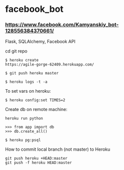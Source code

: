 # facebook_bot
### https://www.facebook.com/Kamyanskiy_bot-128556384370661/

Flask, SQLAlchemy, Facebook API

cd git repo

```
$ heroku create
https://agile-gorge-62409.herokuapp.com/
```
```
$ git push heroku master
```
```
$ heroku logs -t -a
```
To set vars on heroku:
```
$ heroku config:set TIMES=2
```

Create db on remote machine:
```
heroku run python

>>> from app import db
>>> db.create_all()

```

```
$ heroku pg:psql
```
How to commit local branch (not master) to Heroku
```
git push heroku +HEAD:master
git push -f heroku HEAD:master
```
